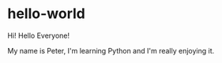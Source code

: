# hello-world

Hi! Hello Everyone!

My name is Peter, I'm learning Python and I'm really enjoying it.
